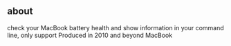 about
----------------

check your MacBook battery health and show information in your command line, only support Produced in 2010 and beyond MacBook
